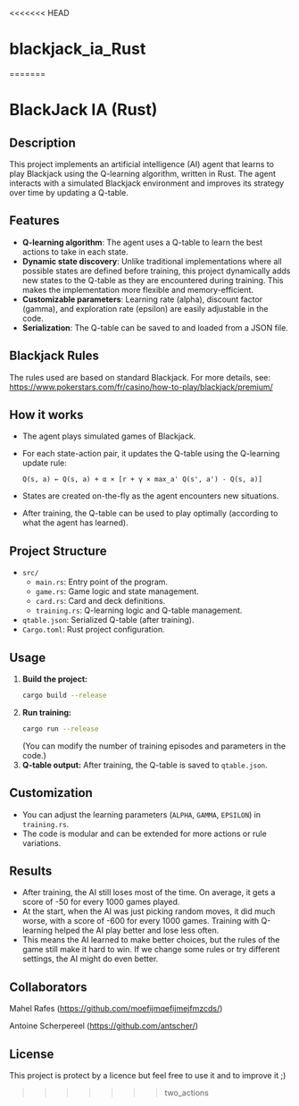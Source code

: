 <<<<<<< HEAD
# blackjack_ia_Rust
=======
# BlackJack IA (Rust)

## Description
This project implements an artificial intelligence (AI) agent that learns to play Blackjack using the Q-learning algorithm, written in Rust. The agent interacts with a simulated Blackjack environment and improves its strategy over time by updating a Q-table.

## Features
- **Q-learning algorithm**: The agent uses a Q-table to learn the best actions to take in each state.
- **Dynamic state discovery**: Unlike traditional implementations where all possible states are defined before training, this project dynamically adds new states to the Q-table as they are encountered during training. This makes the implementation more flexible and memory-efficient.
- **Customizable parameters**: Learning rate (alpha), discount factor (gamma), and exploration rate (epsilon) are easily adjustable in the code.
- **Serialization**: The Q-table can be saved to and loaded from a JSON file.

## Blackjack Rules
The rules used are based on standard Blackjack. For more details, see:  
https://www.pokerstars.com/fr/casino/how-to-play/blackjack/premium/

## How it works
- The agent plays simulated games of Blackjack.
- For each state-action pair, it updates the Q-table using the Q-learning update rule:
  
  `Q(s, a) ← Q(s, a) + α × [r + γ × max_a' Q(s', a') - Q(s, a)]`
- States are created on-the-fly as the agent encounters new situations.
- After training, the Q-table can be used to play optimally (according to what the agent has learned).

## Project Structure
- `src/`
  - `main.rs`: Entry point of the program.
  - `game.rs`: Game logic and state management.
  - `card.rs`: Card and deck definitions.
  - `training.rs`: Q-learning logic and Q-table management.
- `qtable.json`: Serialized Q-table (after training).
- `Cargo.toml`: Rust project configuration.

## Usage
1. **Build the project:**
   ```sh
   cargo build --release
   ```
2. **Run training:**
   ```sh
   cargo run --release
   ```
   (You can modify the number of training episodes and parameters in the code.)
3. **Q-table output:**
   After training, the Q-table is saved to `qtable.json`.

## Customization
- You can adjust the learning parameters (`ALPHA`, `GAMMA`, `EPSILON`) in `training.rs`.
- The code is modular and can be extended for more actions or rule variations.


## Results
- After training, the AI still loses most of the time. On average, it gets a score of -50 for every 1000 games played.
- At the start, when the AI was just picking random moves, it did much worse, with a score of -600 for every 1000 games. Training with Q-learning helped the AI play better and lose less often.
- This means the AI learned to make better choices, but the rules of the game still make it hard to win. If we change some rules or try different settings, the AI might do even better.

## Collaborators 

Mahel Rafes (https://github.com/moefijmqefijmejfmzcds/)

Antoine Scherpereel (https://github.com/antscher/)

## License
This project is protect by a licence but feel free to use it and to improve it ;)
>>>>>>> two_actions
